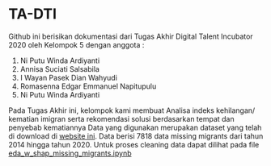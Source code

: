 # TA-DTI

Github ini berisikan dokumentasi dari Tugas Akhir Digital Talent Incubator 2020 oleh Kelompok 5 dengan anggota :
1.	Ni Putu Winda Ardiyanti
2.	Annisa Suciati Salsabila
3.	I Wayan Pasek Dian Wahyudi
4.	Romasenna Edgar Emmanuel Napitupulu
5.	Ni Putu Winda Ardiyanti

Pada Tugas Akhir ini, kelompok kami membuat Analisa indeks kehilangan/ kematian imigran serta rekomendasi solusi berdasarkan tempat dan penyebab kematiannya
Data yang digunakan merupakan dataset yang telah di download di [website ini](missingmigrants.iom.int ). Data berisi 7818 data missing migrants dari tahun 2014 hingga tahun 2020. Untuk proses cleaning data dapat dilihat pada file [eda_w_shap_missing_migrants.ipynb](https://github.com/annisasuciati/TA-DTI/blob/main/eda_w_shap_missing_migrants.ipynb)
